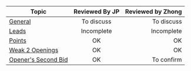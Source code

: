 | Topic        | Reviewed By JP           | Reviewed by Zhong |
| ------------- |:-------------:| -----:|
| [General](general.md) | To discuss | To discuss |
| [Leads](leads.md) | Incomplete | Incomplete |
| [Points](points.md) | OK | OK |
| [Weak 2 Openings](weak_two_openings.md) | OK | OK |
| [Opener's Second Bid](openers-second-bid.md) | OK | To confirm |

